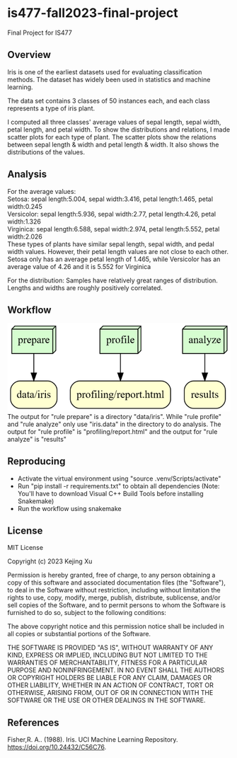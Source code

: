 # is477-fall2023-final-project
Final Project for IS477
## Overview
Iris is one of the earliest datasets used for evaluating classification methods. The dataset has widely been used in statistics and machine learning.  

The data set contains 3 classes of 50 instances each, and each class represents a type of iris plant.  

I computed all three classes' average values of sepal length, sepal width, petal length, and petal width. To show the distributions and relations, I made scatter plots for each type of plant. The scatter plots show the relations between sepal length & width and petal length & width. It also shows the distributions of the values.

## Analysis
For the average values:  
Setosa:  sepal length:5.004, sepal width:3.416, petal length:1.465, petal width:0.245  
Versicolor:  sepal length:5.936, sepal width:2.77, petal length:4.26, petal width:1.326  
Virginica:  sepal length:6.588, sepal width:2.974, petal length:5.552, petal width:2.026  
These types of plants have similar sepal length, sepal width, and pedal width values. However, their petal length values are not close to each other. Setosa only has an average petal length of 1.465, while Versicolor has an average value of 4.26 and it is 5.552 for Virginica  

For the distribution: Samples have relatively great ranges of distribution. Lengths and widths are roughly positively correlated.

## Workflow
![Workflow Visualization](graph.png)
The output for "rule prepare" is a directory "data/iris". While "rule profile" and "rule analyze" only use "iris.data" in the directory to do analysis. The output for "rule profile" is "profiling/report.html" and the output for "rule analyze" is "results"

## Reproducing
* Activate the virtual environment using "source .venv/Scripts/activate"
* Run "pip install -r requirements.txt" to obtain all dependencies (Note: You'll have to download Visual C++ Build Tools before installing Snakemake)
* Run the workflow using snakemake

## License
MIT License

Copyright (c) 2023 Kejing Xu

Permission is hereby granted, free of charge, to any person obtaining a copy
of this software and associated documentation files (the "Software"), to deal
in the Software without restriction, including without limitation the rights
to use, copy, modify, merge, publish, distribute, sublicense, and/or sell
copies of the Software, and to permit persons to whom the Software is
furnished to do so, subject to the following conditions:

The above copyright notice and this permission notice shall be included in all
copies or substantial portions of the Software.

THE SOFTWARE IS PROVIDED "AS IS", WITHOUT WARRANTY OF ANY KIND, EXPRESS OR
IMPLIED, INCLUDING BUT NOT LIMITED TO THE WARRANTIES OF MERCHANTABILITY,
FITNESS FOR A PARTICULAR PURPOSE AND NONINFRINGEMENT. IN NO EVENT SHALL THE
AUTHORS OR COPYRIGHT HOLDERS BE LIABLE FOR ANY CLAIM, DAMAGES OR OTHER
LIABILITY, WHETHER IN AN ACTION OF CONTRACT, TORT OR OTHERWISE, ARISING FROM,
OUT OF OR IN CONNECTION WITH THE SOFTWARE OR THE USE OR OTHER DEALINGS IN THE
SOFTWARE.

## References
Fisher,R. A.. (1988). Iris. UCI Machine Learning Repository. https://doi.org/10.24432/C56C76.